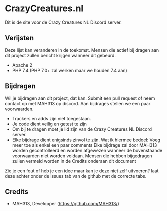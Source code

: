 # CrazyCreatures.nl
Dit is de site voor de Crazy Creatures NL Discord server.

## Verijsten
Deze lijst kan veranderen in de toekomst. Mensen die actief bij dragen aan dit project zullen bericht krijgen wanneer dit gebeurd.
- Apache 2
- PHP 7.4 (PHP 7.0+ zal werken maar we houden 7.4 aan)

## Bijdragen
Wil je bijdragen aan dit project, dat kan. Submit een pull request of neem contact op met MAH313 op discord. Aan bijdrages stellen we een paar voorwaarden.
- Trackers en adds zijn niet toegestaan.
- Je code dient veilig en getest te zijn
- Om bij te dragen moet je lid zijn van de Crazy Creatures NL Discord server.
- Elke bijdrage dient enigsinds zinvol te zijn. Wat ik hiermee bedoel: Voeg meer toe als enkel een paar comments
Elke bijdrage zal door MAH313 worden gecontrolleerd en worden afgewezen wanneer de bovenstaande voorwaarden niet worden voldaan.
Mensen die hebben bijgedragen zullen vermeld worden in de Credits onderaan dit document

Zie je een fout of heb je een idee maar kan je deze niet zelf uitvoeren? laat deze achter onder de issues tab van de github met de correcte tabs.

## Credits
- MAH313, Developper (https://github.com/MAH313/)